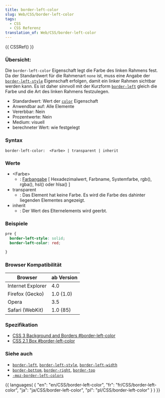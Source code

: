 ```yaml
---
title: border-left-color
slug: Web/CSS/border-left-color
tags:
  - CSS
  - CSS Referenz
translation_of: Web/CSS/border-left-color
---
```

{{ CSSRef() }}

### Übersicht:

Die `border-left-color` Eigenschaft legt die Farbe des linken Rahmens fest. Da der Standardwert für die Rahmenart `none` ist, muss eine Angabe der [`border-left-style`](/de/CSS/border-left-style "de/CSS/border-left-style") Eigenschaft erfolgen, damit ein linker Rahmen sichtbar werden kann. Es ist daher sinnvoll mit der Kurzform [`border-left`](/de/CSS/border-left "de/CSS/border-left") gleich die Farbe und die Art des linken Rahmens festzulegen.

- Standardwert: Wert der [`color`](/de/CSS/color "de/CSS/color") Eigenschaft
- Anwendbar auf: Alle Elemente
- Vererbbar: Nein
- Prozentwerte: Nein
- Medium: visuell
- berechneter Wert: wie festgelegt

### Syntax

    border-left-color:  <Farbe> | transparent | inherit

### Werte

- \<Farbe>
  - : [Farbangabe](/de/CSS/Farben "de/CSS/Farben") \[ Hexadezimalwert, Farbname, Systemfarbe, rgb(), rgba(), hsl() oder hlsa() ]
- transparent
  - : Das Element hat keine Farbe. Es wird die Farbe des dahinter liegenden Elementes angezeigt.
- inherit
  - : Der Wert des Elternelements wird geerbt.

### Beispiele

```css
pre {
  border-left-style: solid;
  border-left-color: red;

}
```

### Browser Kompatibilität

| Browser           | ab Version |
| ----------------- | ---------- |
| Internet Explorer | 4.0        |
| Firefox (Gecko)   | 1.0 (1.0)  |
| Opera             | 3.5        |
| Safari (WebKit)   | 1.0 (85)   |

### Spezifikation

- [CSS 3 Background and Borders #border-left-color](http://www.w3.org/TR/css3-background/#border-left-color)
- [CSS 2.1 Box #border-left-color](http://www.w3.org/TR/CSS21/box.html#propdef-border-left-color)

### Siehe auch

- [`border-left`](/de/CSS/border-left "de/CSS/border-left"), [`border-left-style`](/de/CSS/border-left-style "de/CSS/border-left-style"), [`border-left-width`](/De/CSS/Border-left-width "De/CSS/Border-left-width")
- [`border-bottom`](/de/CSS/border-bottom "de/CSS/border-bottom"), [`border-right`](/de/CSS/border-right "de/CSS/border-right"), [`border-top`](/de/CSS/border-top "de/CSS/border-top")
- [`-moz-border-left-colors`](/de/CSS/-moz-border-left-colors "de/CSS/-moz-border-left-colors")

{{ languages( { "en": "en/CSS/border-left-color", "fr": "fr/CSS/border-left-color", "ja": "ja/CSS/border-left-color", "pl": "pl/CSS/border-left-color" } ) }}
